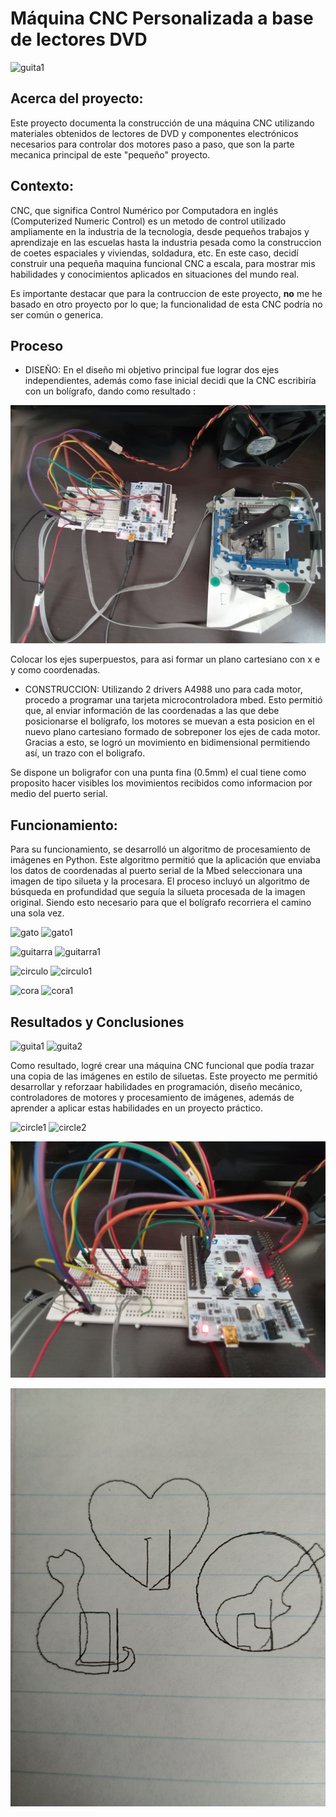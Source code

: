 # Máquina CNC Personalizada a base de lectores DVD
![guita1](/banner.jpg)

## Acerca del proyecto:
Este proyecto documenta la construcción de una máquina CNC utilizando materiales obtenidos de lectores de DVD y componentes electrónicos necesarios para controlar dos motores paso a paso, que son la parte mecanica principal de este "pequeño" proyecto.

## Contexto:
CNC, que significa Control Numérico por Computadora en inglés (Computerized  Numeric Control) es un metodo de control utilizado ampliamente en la industria de la tecnologia, desde pequeños trabajos y aprendizaje en las escuelas hasta la industria pesada como la construccion de coetes espaciales y viviendas, soldadura, etc. En este caso, decidí  construir una pequeña maquina funcional CNC a escala, para mostrar mis habilidades y conocimientos aplicados en situaciones del mundo real.

Es importante destacar que para la contruccion de este proyecto, **no** me he basado en otro proyecto por lo que; la funcionalidad de esta CNC podría no ser común o generica.

## Proceso
- DISEÑO: En el diseño mi objetivo principal fue lograr dos ejes independientes, además como fase inicial decidi que la CNC escribiría con un bolígrafo, dando como resultado :

![2](/general.jpg)

Colocar los ejes superpuestos, para asi formar un plano cartesiano con x e y como coordenadas.

- CONSTRUCCION:
Utilizando 2 drivers A4988 uno para cada motor, procedo a programar una tarjeta microcontroladora mbed. Esto permitió que, al enviar información de las coordenadas a las que debe posicionarse el bolígrafo, los motores se muevan a esta posicion en el nuevo plano cartesiano formado de sobreponer los ejes de cada motor. Gracias a esto, se logró un movimiento en bidimensional permitiendo así, un trazo con el boligrafo.

Se dispone un boligrafor con una punta fina (0.5mm) el cual tiene como proposito hacer visibles los movimientos recibidos como informacion por medio del puerto serial. 

## Funcionamiento:
Para su funcionamiento, se desarrolló un algoritmo de procesamiento de imágenes en Python. Este algoritmo permitió que la aplicación que enviaba los datos de coordenadas al puerto serial de la Mbed seleccionara una imagen de tipo silueta y la procesara. El proceso incluyó un algoritmo de búsqueda en profundidad que seguía la silueta procesada de la imagen original. Siendo esto necesario para que el bolígrafo recorriera el camino una sola vez.

![gato](/gato.gif)
![gato1](/gato%procesado.gif)

![guitarra](/guitarra.gif)
![guitarra1](/guitarra%procesado.gif)

![circulo](/circulo.gif)
![circulo1](/circulo%procesado.gif)

![cora](/cora.gif)
![cora1](/cora%procesado.gif)

## Resultados y Conclusiones

![guita1](/demo%20guitar1.gif)
![guita2](/demo%20guitar2.gif)

Como resultado, logré crear una máquina CNC funcional que podía trazar una copia de las imágenes en estilo de siluetas. Este proyecto me permitió desarrollar y reforzaar habilidades en programación, diseño mecánico, controladores de motores y procesamiento de imágenes, además de aprender a aplicar estas habilidades en un proyecto práctico.


![circle1](/demo%20circle1.gif)
![circle2](/demo%20circle2.gif)

![1](/protoboard%20con%20drivers%20y%20mbed1.jpg)

![3](/Resultados.jpg)


